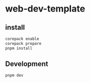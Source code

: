 # web-dev-template

## install

```sh
corepack enable
corepack prepare
pnpm install
```

## Development

```sh
pnpm dev
```
